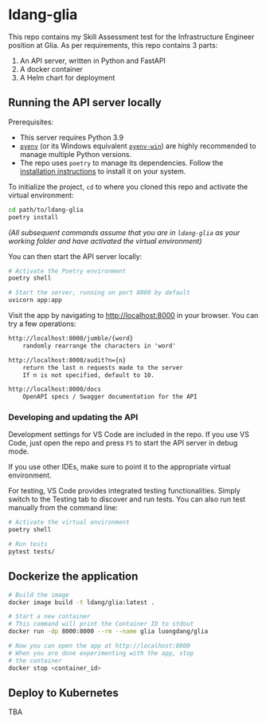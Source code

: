 # ldang-glia

This repo contains my Skill Assessment test for the Infrastructure Engineer position at Glia. As per requirements, this repo contains 3 parts:

1. An API server, written in Python and FastAPI
2. A docker container
3. A Helm chart for deployment

## Running the API server locally

Prerequisites:
* This server requires Python 3.9
* [`pyenv`](https://github.com/pyenv/pyenv) (or its Windows equivalent [`pyenv-win`](https://github.com/pyenv-win/pyenv-win)) are highly recommended to manage multiple Python versions.
* The repo uses `poetry` to manage its dependencies. Follow the [installation instructions](https://python-poetry.org/docs/#installation) to install it on your system.

To initialize the project, `cd` to where you cloned this repo and activate the virtual environment:

```bash
cd path/to/ldang-glia
poetry install
```

*(All subsequent commands assume that you are in `ldang-glia` as your working folder and have activated the virtual environment)*

You can then start the API server locally:

```bash
# Activate the Poetry environment
poetry shell

# Start the server, running on port 8000 by default
uvicorn app:app
```

Visit the app by navigating to [http://localhost:8000](http://localhost:8000) in your browser. You can try a few operations:

```txt
http://localhost:8000/jumble/{word}
    randomly rearrange the characters in 'word'

http://localhost:8000/audit?n={n}
    return the last n requests made to the server
    If n is not specified, default to 10.

http://localhost:8000/docs
    OpenAPI specs / Swagger documentation for the API
```

### Developing and updating the API

Development settings for VS Code are included in the repo. If you use VS Code, just open the repo and press `F5` to start the API server in debug mode. 

If you use other IDEs, make sure to point it to the appropriate virtual environment.

For testing, VS Code provides integrated testing functionalities. Simply switch to the Testing tab to discover and run tests. You can also run test manually from the command line:

```bash
# Activate the virtual environment
poetry shell

# Run tests
pytest tests/
```

## Dockerize the application

```bash
# Build the image
docker image build -t ldang/glia:latest .

# Start a new container
# This command will print the Container ID to stdout
docker run -dp 8000:8000 --rm --name glia luongdang/glia

# Now you can open the app at http://localhost:8000
# When you are done experimenting with the app, stop
# the container
docker stop <container_id>
```

## Deploy to Kubernetes

TBA
